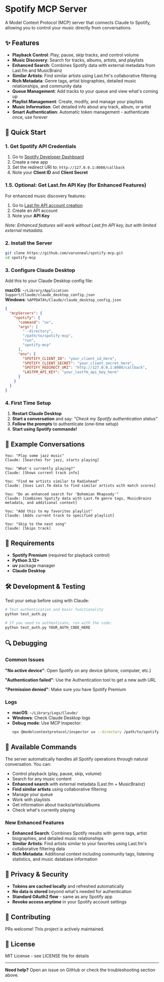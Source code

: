 # Spotify MCP Server

A Model Context Protocol (MCP) server that connects Claude to Spotify, allowing you to control your music directly from conversations.

## ✨ Features

- **Playback Control**: Play, pause, skip tracks, and control volume
- **Music Discovery**: Search for tracks, albums, artists, and playlists
- **Enhanced Search**: Combines Spotify data with external metadata from Last.fm and MusicBrainz
- **Similar Artists**: Find similar artists using Last.fm's collaborative filtering
- **Rich Metadata**: Genre tags, artist biographies, detailed music relationships, and community data
- **Queue Management**: Add tracks to your queue and view what's coming up
- **Playlist Management**: Create, modify, and manage your playlists
- **Music Information**: Get detailed info about any track, album, or artist
- **Smart Authentication**: Automatic token management - authenticate once, use forever

## 🚀 Quick Start

### 1. Get Spotify API Credentials

1. Go to [Spotify Developer Dashboard](https://developer.spotify.com/dashboard)
2. Create a new app
3. Set the redirect URI to: `http://127.0.0.1:8080/callback`
4. Note your **Client ID** and **Client Secret**

### 1.5. Optional: Get Last.fm API Key (for Enhanced Features)

For enhanced music discovery features:
1. Go to [Last.fm API account creation](https://www.last.fm/api/account/create)
2. Create an API account
3. Note your **API Key**

*Note: Enhanced features will work without Last.fm API key, but with limited external metadata.*

### 2. Install the Server

```bash
git clone https://github.com/varunneal/spotify-mcp.git
cd spotify-mcp
```

### 3. Configure Claude Desktop

Add this to your Claude Desktop config file:

**macOS**: `~/Library/Application Support/Claude/claude_desktop_config.json`  
**Windows**: `%APPDATA%/Claude/claude_desktop_config.json`

```json
{
  "mcpServers": {
    "spotify": {
      "command": "uv",
      "args": [
        "--directory",
        "/path/to/spotify-mcp",
        "run",
        "spotify-mcp"
      ],
      "env": {
        "SPOTIFY_CLIENT_ID": "your_client_id_here",
        "SPOTIFY_CLIENT_SECRET": "your_client_secret_here",
        "SPOTIFY_REDIRECT_URI": "http://127.0.0.1:8080/callback",
        "LASTFM_API_KEY": "your_lastfm_api_key_here"
      }
    }
  }
}
```

### 4. First Time Setup

1. **Restart Claude Desktop**
2. **Start a conversation** and say: *"Check my Spotify authentication status"*
3. **Follow the prompts** to authenticate (one-time setup)
4. **Start using Spotify commands!**

## 💬 Example Conversations

```
You: "Play some jazz music"
Claude: [Searches for jazz, starts playing]

You: "What's currently playing?"
Claude: [Shows current track info]

You: "Find me artists similar to Radiohead"
Claude: [Uses Last.fm data to find similar artists with match scores]

You: "Do an enhanced search for 'Bohemian Rhapsody'"
Claude: [Combines Spotify data with Last.fm genre tags, MusicBrainz metadata, and additional context]

You: "Add this to my favorites playlist"
Claude: [Adds current track to specified playlist]

You: "Skip to the next song"
Claude: [Skips track]
```

## 🔧 Requirements

- **Spotify Premium** (required for playback control)
- **Python 3.12+**
- **uv** package manager
- **Claude Desktop**

## 🛠️ Development & Testing

Test your setup before using with Claude:

```bash
# Test authentication and basic functionality
python test_auth.py

# If you need to authenticate, run with the code:
python test_auth.py YOUR_AUTH_CODE_HERE
```

## 🔍 Debugging

### Common Issues

**"No active device"**: Open Spotify on any device (phone, computer, etc.)

**"Authentication failed"**: Use the Authentication tool to get a new auth URL

**"Permission denied"**: Make sure you have Spotify Premium

### Logs

- **macOS**: `~/Library/Logs/Claude/`
- **Windows**: Check Claude Desktop logs
- **Debug mode**: Use MCP Inspector:
  ```bash
  npx @modelcontextprotocol/inspector uv --directory /path/to/spotify-mcp run spotify-mcp
  ```

## 🎵 Available Commands

The server automatically handles all Spotify operations through natural conversation. You can:

- Control playback (play, pause, skip, volume)
- Search for any music content
- **Enhanced search** with external metadata (Last.fm + MusicBrainz)
- **Find similar artists** using collaborative filtering
- Manage your queue
- Work with playlists
- Get information about tracks/artists/albums
- Check what's currently playing

### New Enhanced Features

- **Enhanced Search**: Combines Spotify results with genre tags, artist biographies, and detailed music relationships
- **Similar Artists**: Find artists similar to your favorites using Last.fm's collaborative filtering data
- **Rich Metadata**: Additional context including community tags, listening statistics, and music database information

## 🔐 Privacy & Security

- **Tokens are cached locally** and refreshed automatically
- **No data is stored** beyond what's needed for authentication
- **Standard OAuth2 flow** - same as any Spotify app
- **Revoke access anytime** in your Spotify account settings

## 🤝 Contributing

PRs welcome! This project is actively maintained.

## 📄 License

MIT License - see LICENSE file for details

---

**Need help?** Open an issue on GitHub or check the troubleshooting section above.
